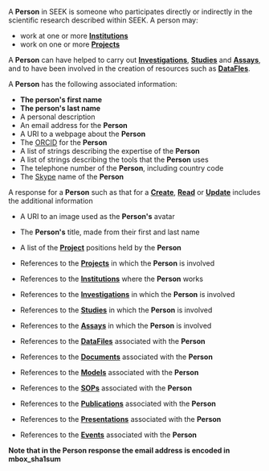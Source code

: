 <a name="people"></a>A **Person** in SEEK is someone who participates directly or indirectly in the scientific research described within SEEK. A person may:

* work at one or more <a href="#institutions">**Institutions**</a>
* work on one or more <a href="#projects">**Projects**</a>

A **Person** can have helped to carry out <a href="#investigations">**Investigations**</a>, <a href="#studies">**Studies**</a> and <a href="#assays">**Assays**</a>, and to have been involved in the creation of resources such as <a href="#dataFiles">**DataFles**</a>.

A **Person** has the following associated information:

* **The person's first name**
* **The person's last name**
* A personal description
* An email address for the **Person**
* A URI to a webpage about the **Person**
* The [ORCID](https://orcid.org/) for the **Person**
* A list of strings describing the expertise of the **Person**
* A list of strings describing the tools that the **Person** uses
* The telephone number of the **Person**, including country code
* The [Skype](https://www.skype.com) name of the **Person**

A response for a **Person** such as that for a <a href="#create">**Create**</a>, <a href="#read">**Read**</a> or <a href="#update">**Update**</a> includes the additional information

* A URI to an image used as the **Person's** avatar
* The **Person's** title, made from their first and last name
* A list of the <a href="#projects">**Project**</a> positions held by the **Person**

* References to the <a href="#projects">**Projects**</a> in which the **Person** is involved
* References to the <a href="#institutions">**Institutions**</a> where the **Person** works
* References to the <a href="#investigations">**Investigations**</a> in which the **Person** is involved
* References to the <a href="#studies">**Studies**</a> in which the **Person** is involved
* References to the <a href="#assays">**Assays**</a> in which the **Person** is involved
* References to the <a href="#dataFiles">**DataFiles**</a> associated with the **Person**
* References to the <a href="#documents">**Documents**</a> associated with the **Person**
* References to the <a href="#models">**Models**</a> associated with the **Person**
* References to the <a href="#sops">**SOPs**</a> associated with the **Person**
* References to the <a href="#publications">**Publications**</a> associated with the **Person**
* References to the <a href="#presentations">**Presentations**</a> associated with the **Person**
* References to the <a href="#events">**Events**</a> associated with the **Person**

**Note that in the Person response the email address is encoded in mbox_sha1sum**